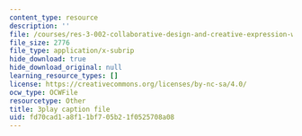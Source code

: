 ```yaml
---
content_type: resource
description: ''
file: /courses/res-3-002-collaborative-design-and-creative-expression-with-arduino-microcontrollers-january-iap-2017/fd70cad1a8f11bf705b21f0525708a08_kk55qwgSXcA.srt
file_size: 2776
file_type: application/x-subrip
hide_download: true
hide_download_original: null
learning_resource_types: []
license: https://creativecommons.org/licenses/by-nc-sa/4.0/
ocw_type: OCWFile
resourcetype: Other
title: 3play caption file
uid: fd70cad1-a8f1-1bf7-05b2-1f0525708a08
---
```

